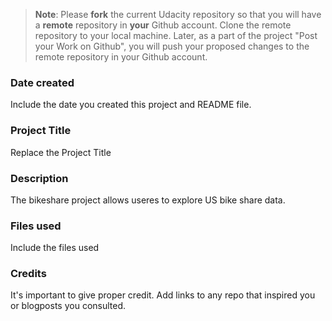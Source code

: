 >**Note**: Please **fork** the current Udacity repository so that you will have a **remote** repository in **your** Github account. Clone the remote repository to your local machine. Later, as a part of the project "Post your Work on Github", you will push your proposed changes to the remote repository in your Github account.

### Date created
Include the date you created this project and README file.

### Project Title
Replace the Project Title

### Description
The bikeshare project allows useres to explore US bike share data.

### Files used
Include the files used

### Credits
It's important to give proper credit. Add links to any repo that inspired you or blogposts you consulted.

